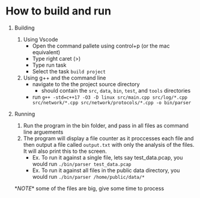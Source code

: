 # How to build and run
1. Building
    1. Using Vscode
        * Open the command pallete using control+p (or the mac equivalent)
        * Type right caret (>)
        * Type run task
        * Select the task `build project`
    2. Using g++ and the command line
        * navigate to the the project source directory
            * should contain the `src`, `data`, `bin`, `test`, and `tools` directories
        * run `g++ -std=c++17 -O3 -D linux src/main.cpp src/log/*.cpp src/network/*.cpp src/network/protocols/*.cpp -o bin/parser`
2. Running
    1. Run the program in the bin folder, and pass in all files as command line arguements
    2. The program will display a file counter as it proccesses each file and then output a file called `output.txt` with only the analysis of the files. It will also print this to the screen.  
        * Ex. To run it against a single file, lets say test_data.pcap, you would run `./bin/parser test_data.pcap`
        * Ex. To run it against all files in the public data directory, you would run `./bin/parser /home/public/data/*` 

    \**NOTE*\* some of the files are big, give some time to process
